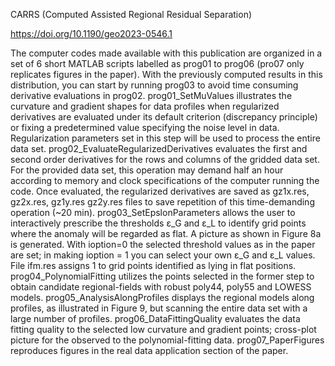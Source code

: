CARRS (Computed Assisted Regional Residual Separation) 

https://doi.org/10.1190/geo2023-0546.1

The computer codes made available with this publication are organized in a set of 6 short MATLAB scripts labelled as prog01 to prog06 (pro07 only replicates figures in the paper). 
With the previously computed results in this distribution, you can start by running prog03 to avoid time consuming derivative evaluations in prog02. 
	prog01_SetMuValues illustrates the curvature and gradient shapes for data profiles when regularized derivatives are evaluated under its default criterion (discrepancy principle) or fixing a predetermined value specifying the noise level in data. Regularization parameters set in this step will be used to process the entire data set. 
	prog02_EvaluateRegularizedDerivatives evaluates the first and second order derivatives for the rows and columns of the gridded data set. For the provided data set, this operation may demand half an hour according to memory and clock specifications of the computer running the code. Once evaluated, the regularized derivatives are saved as gz1x.res, gz2x.res, gz1y.res gz2y.res files to save repetition of this time-demanding operation (~20 min). 
	prog03_SetEpslonParameters allows the user to interactively prescribe the thresholds ε_G and ε_L to identify grid points where the anomaly will be regarded as flat. A picture as shown in Figure 8a is generated. With ioption=0 the selected threshold values as in the paper are set; in making ioption = 1 you can select your own ε_G  and ε_L values. File ifm.res assigns 1 to grid points identified as lying in flat positions.
	prog04_PolynomialFitting utilizes the points selected in the former step to obtain candidate regional-fields with robust poly44, poly55 and LOWESS models.
	prog05_AnalysisAlongProfiles displays the regional models along profiles, as illustrated in Figure 9, but scanning the entire data set with a large number of profiles. 
	prog06_DataFittingQuality evaluates the data fitting quality to the selected low curvature and gradient points; cross-plot picture for the observed to the polynomial-fitting data. 
	prog07_PaperFigures reproduces figures in the real data application section of the paper.
